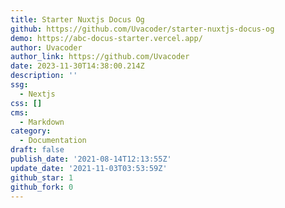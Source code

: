 ```yaml
---
title: Starter Nuxtjs Docus Og
github: https://github.com/Uvacoder/starter-nuxtjs-docus-og
demo: https://abc-docus-starter.vercel.app/
author: Uvacoder
author_link: https://github.com/Uvacoder
date: 2023-11-30T14:38:00.214Z
description: ''
ssg:
  - Nextjs
css: []
cms:
  - Markdown
category:
  - Documentation
draft: false
publish_date: '2021-08-14T12:13:55Z'
update_date: '2021-11-03T03:53:59Z'
github_star: 1
github_fork: 0
---
```

